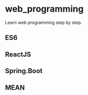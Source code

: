 # web_programming
Learn web programming step by step.


## ES6 ##

## ReactJS ##

## Spring.Boot ##

## MEAN ##


